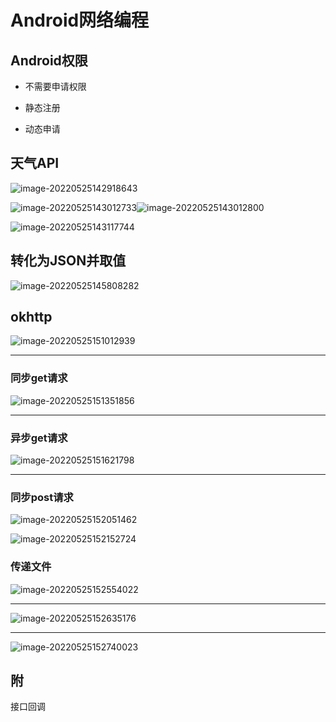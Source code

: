 # Android网络编程

## Android权限

- 不需要申请权限

- 静态注册

- 动态申请

## 天气API

![image-20220525142918643](assets/image-20220525142918643.png)

![image-20220525143012733](assets/image-20220525143012733.png)![image-20220525143012800](assets/image-20220525143012800.png)

![image-20220525143117744](assets/image-20220525143117744.png)

## 转化为JSON并取值

![image-20220525145808282](assets/image-20220525145808282.png)

## okhttp

![image-20220525151012939](assets/image-20220525151012939.png)

---

### 同步get请求

![image-20220525151351856](assets/image-20220525151351856.png)

---

### 异步get请求

![image-20220525151621798](assets/image-20220525151621798.png)

---

### 同步post请求

![image-20220525152051462](assets/image-20220525152051462.png)

![image-20220525152152724](assets/image-20220525152152724.png)

### 

### 传递文件

![image-20220525152554022](assets/image-20220525152554022.png)

---

![image-20220525152635176](assets/image-20220525152635176.png)

---

![image-20220525152740023](assets/image-20220525152740023.png)

## 附

接口回调
